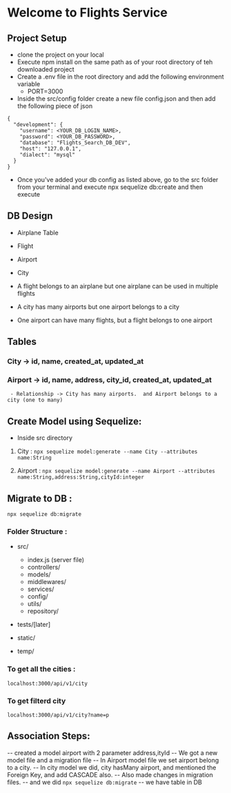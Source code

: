 # Welcome to Flights Service

## Project Setup

- clone the project on your local
- Execute npm install on the same path as of your root directory of teh downloaded project
- Create a .env file in the root directory and add the following environment variable
  - PORT=3000
- Inside the src/config folder create a new file config.json and then add the following piece of json

```
{
  "development": {
    "username": <YOUR_DB_LOGIN_NAME>,
    "password": <YOUR_DB_PASSWORD>,
    "database": "Flights_Search_DB_DEV",
    "host": "127.0.0.1",
    "dialect": "mysql"
  }
}
```

- Once you've added your db config as listed above, go to the src folder from your terminal and execute npx sequelize db:create and then execute

## DB Design

- Airplane Table
- Flight
- Airport
- City

- A flight belongs to an airplane but one airplane can be used in multiple flights
- A city has many airports but one airport belongs to a city
- One airport can have many flights, but a flight belongs to one airport

## Tables

### City -> id, name, created_at, updated_at

### Airport -> id, name, address, city_id, created_at, updated_at

     - Relationship -> City has many airports.  and Airport belongs to a city (one to many)

## Create Model using Sequelize:
* Inside src directory

1. City : `npx sequelize model:generate --name City --attributes name:String`

2. Airport : `npx sequelize model:generate --name Airport --attributes name:String,address:String,cityId:integer`


## Migrate to DB :

`npx sequelize db:migrate`

### Folder Structure :

- src/

  - index.js (server file)
  - controllers/
  - models/
  - middlewares/
  - services/
  - config/
  - utils/
  - repository/

- tests/[later]
- static/
- temp/

### To get all the cities :
  `localhost:3000/api/v1/city`

### To get filterd city
  `localhost:3000/api/v1/city?name=p`

## Association Steps:
-- created a model airport with 2 parameter address,ityId
-- We got a new model file and a migration file
-- In Airport model file we set airport belong to a city.
-- In city model we did, city hasMany airport, and mentioned the Foreign Key, and add CASCADE also. 
-- Also made changes in migration files.
--  and we did `npx sequelize db:migrate`
-- we have table in DB